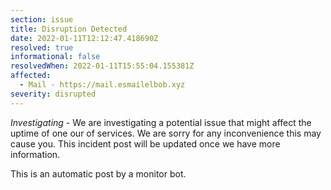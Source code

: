 ```yaml
---
section: issue
title: Disruption Detected
date: 2022-01-11T12:12:47.418690Z
resolved: true
informational: false
resolvedWhen: 2022-01-11T15:55:04.155381Z
affected:
  - Mail - https://mail.esmailelbob.xyz
severity: disrupted
---
```

*Investigating* - We are investigating a potential issue that might affect the uptime of one our of services. We are sorry for any inconvenience this may cause you. This incident post will be updated once we have more information.

This is an automatic post by a monitor bot.
        